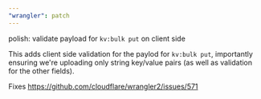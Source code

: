 ```yaml
---
"wrangler": patch
---
```


polish: validate payload for `kv:bulk put` on client side

This adds client side validation for the paylod for `kv:bulk put`, importantly ensuring we're uploading only string key/value pairs (as well as validation for the other fields).

Fixes https://github.com/cloudflare/wrangler2/issues/571
